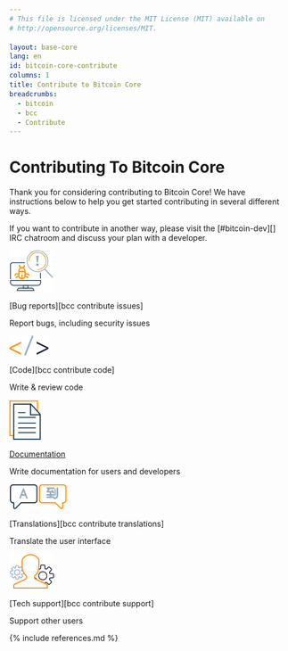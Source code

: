 ```yaml
---
# This file is licensed under the MIT License (MIT) available on
# http://opensource.org/licenses/MIT.

layout: base-core
lang: en
id: bitcoin-core-contribute
columns: 1
title: Contribute to Bitcoin Core
breadcrumbs:
  - bitcoin
  - bcc
  - Contribute
---
```


<div class="hero">
<div class="container hero-container" markdown="block">

# Contributing To Bitcoin Core
</div>
</div>

<div class="bitcore-content">
<div class="container" markdown="block">

Thank you for considering contributing to Bitcoin Core!  We have
instructions below to help you get started contributing in several different
ways.

If you want to contribute in another way, please visit the [#bitcoin-dev][]
IRC chatroom and discuss your plan with a developer.

<div markdown="block" class="row card-row">

<div class="card core-card" markdown="block">
<img src="/img/icons/ico_bugs.svg?{{site.time | date: '%s'}}" alt="icon">

[Bug reports][bcc contribute issues]
<p>Report bugs, including security issues</p>
</div>

<div class="card core-card" markdown="block">
<img src="/img/icons/ico_code.svg?{{site.time | date: '%s'}}" alt="icon">

[Code][bcc contribute code]
<p>Write & review code</p>
</div>

<div class="card core-card" markdown="block">
<img src="/img/icons/ico_documentation.svg?{{site.time | date: '%s'}}" alt="icon">

[Documentation](https://github.com/bitcoin-dot-org/developer.bitcoin.org)
<p>Write documentation for users and developers</p>

</div>

<div class="card core-card" markdown="block">
<img src="/img/icons/ico_translation.svg?{{site.time | date: '%s'}}" alt="icon">

[Translations][bcc contribute translations]
<p>Translate the user interface</p>
</div>


<div class="card core-card" markdown="block">
<img src="/img/icons/ico_support.svg?{{site.time | date: '%s'}}" alt="icon">

[Tech support][bcc contribute support]
<p>Support other users</p>
</div>
</div>

{% include references.md %}

</div>
</div>
